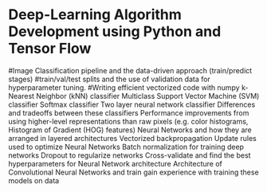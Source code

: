 # Deep-Learning Algorithm Development using Python and Tensor Flow

#Image Classification pipeline and the data-driven approach (train/predict stages)
#train/val/test splits and the use of validation data for hyperparameter tuning.
#Writing efficient vectorized code with numpy
k-Nearest Neighbor (kNN) classifier
Multiclass Support Vector Machine (SVM) classifier
Softmax classifier
Two layer neural network classifier
Differences and tradeoffs between these classifiers
Performance improvements from using higher-level representations than raw pixels (e.g. color histograms, Histogram of Gradient (HOG) features)
Neural Networks and how they are arranged in layered architectures
Vectorized backpropagation
Update rules used to optimize Neural Networks
Batch normalization for training deep networks
Dropout to regularize networks
Cross-validate and find the best hyperparameters for Neural Network architecture
Architecture of Convolutional Neural Networks and train gain experience with training these models on data
